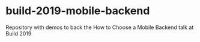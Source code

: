 # build-2019-mobile-backend
Repository with demos to back the How to Choose a Mobile Backend talk at Build 2019
